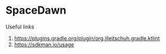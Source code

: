 # SpaceDawn

Useful links
1. https://plugins.gradle.org/plugin/org.jlleitschuh.gradle.ktlint
2. https://sdkman.io/usage
